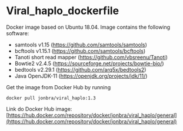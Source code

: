 # Viral_haplo_dockerfile

Docker image based on Ubuntu 18.04. Image contains the following software:
- samtools v1.15 (https://github.com/samtools/samtools)
- bcftools v1.15.1 (https://github.com/samtools/bcftools)
- Tanoti short read mapper (https://github.com/vbsreenu/Tanoti)
- Bowtie2 v2.4.5 (https://sourceforge.net/projects/bowtie-bio/)
- bedtools v2.29.1 (https://github.com/arq5x/bedtools2)
- Java OpenJDK-11 (https://openjdk.org/projects/jdk/11/)

Get the image from Docker Hub by running
```
docker pull jonbra/viral_haplo:1.3
```  

Link do Docker Hub image: [https://hub.docker.com/repository/docker/jonbra/viral_haplo/general](https://hub.docker.com/repository/docker/jonbra/viral_haplo/general)
